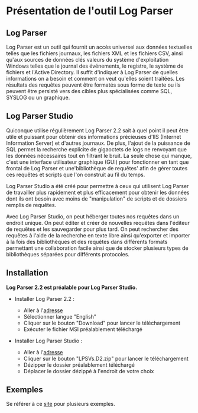 # Présentation de l'outil Log Parser

## Log Parser

Log Parser est un outil qui fournit un accès universel aux données textuelles telles que les fichiers journaux, les fichiers XML et les fichiers CSV, ainsi qu'aux sources de données clés valeurs du système d'exploitation Windows telles que le journal des événements, le registre, le système de fichiers et l'Active Directory. Il suffit d'indiquer à Log Parser de quelles informations on a besoin et comment on veut qu'elles soient traitées. Les résultats des requêtes peuvent être formatés sous forme de texte ou ils peuvent être persisté vers des cibles plus spécialisées comme SQL, SYSLOG ou un graphique.

## Log Parser Studio

Quiconque utilise régulièrement Log Parser 2.2 sait à quel point il peut être utile et puissant pour obtenir des informations précieuses d'IIS (Internet Information Server) et d'autres journaux. De plus, l'ajout de la puissance de SQL permet la recherche explicite de gigaoctets de logs ne renvoyant que les données nécessaires tout en filtrant le bruit. La seule chose qui manque, c'est une interface utilisateur graphique (GUI) pour fonctionner en tant que frontal de Log Parser et une'bibliothèque de requêtes' afin de gérer toutes ces requêtes et scripts que l'on construit au fil du temps.

Log Parser Studio a été créé pour permettre à ceux qui utilisent Log Parser de travailler plus rapidement et plus efficacement pour obtenir les données dont ils ont besoin avec moins de "manipulation" de scripts et de dossiers remplis de requêtes.

Avec Log Parser Studio, on peut héberger toutes nos requêtes dans un endroit unique. On peut éditer et créer de nouvelles requêtes dans l'éditeur de requêtes et les sauvegarder pour plus tard. On peut rechercher des requêtes à l'aide de la recherche en texte libre ainsi qu'exporter et importer à la fois des bibliothèques et des requêtes dans différents formats permettant une collaboration facile ainsi que de stocker plusieurs types de bibliothèques séparées pour différents protocoles.

## Installation

__Log Parser 2.2 est préalable pour Log Parser Studio.__

- Installer Log Parser 2.2 :
  
  - Aller à l'[adresse](https://www.microsoft.com/en-us/download/details.aspx?id=24659)
  - Sélectionner langue "English"
  - Cliquer sur le bouton "Download" pour lancer le téléchargement
  - Exécuter le fichier MSI préalablement téléchargé
  
- Installer Log Parser Studio :

  - Aller à l'[adresse](https://gallery.technet.microsoft.com/Log-Parser-Studio-cd458765)
  - Cliquer sur le bouton "LPSVs.D2.zip" pour lancer le téléchargement
  - Dézipper le dossier préalablement téléchargé
  - Déplacer le dossier dézippé à l'endroit de votre choix

## Exemples

Se référer à ce [site](https://mlichtenberg.wordpress.com/2011/02/03/log-parser-rocks-more-than-50-examples/) pour plusieurs exemples.
